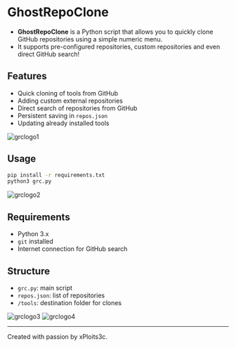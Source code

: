 # GhostRepoClone

+   **GhostRepoClone** is a Python script that allows you to quickly clone GitHub repositories using a simple numeric menu.
+   It supports pre-configured repositories, custom repositories and even direct GitHub search!

## Features

- Quick cloning of tools from GitHub
- Adding custom external repositories
- Direct search of repositories from GitHub
- Persistent saving in `repos.json`
- Updating already installed tools

![grclogo1](https://github.com/user-attachments/assets/22082e39-898a-4a87-a035-7e0e64566a22)

## Usage

```bash
pip install -r requirements.txt
python3 grc.py
```
![grclogo2](https://github.com/user-attachments/assets/8448a2fd-f358-439f-b245-1573cfe48f15)

## Requirements

- Python 3.x
- `git` installed
- Internet connection for GitHub search

## Structure

- `grc.py`: main script
- `repos.json`: list of repositories
- `/tools`: destination folder for clones

![grclogo3](https://github.com/user-attachments/assets/7acd5f58-3f52-4b07-820f-f5b2c6d287f9)
![grclogo4](https://github.com/user-attachments/assets/ef72faac-9c0d-4c25-80a8-4fdf32e680e9)

---

Created with passion by xPloits3c.

